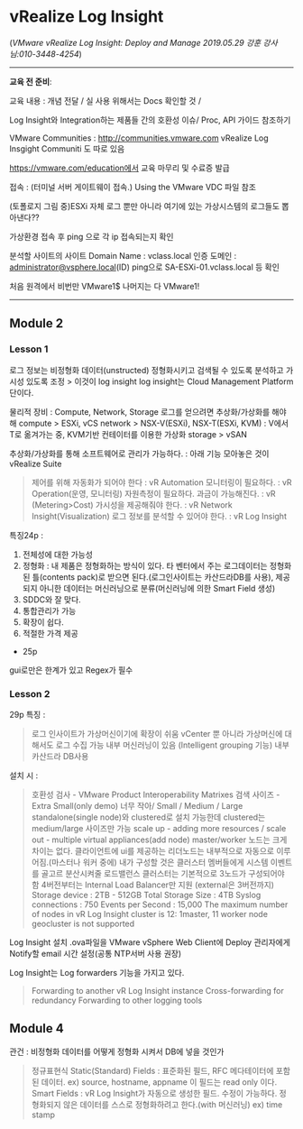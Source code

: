 # vRealize Log Insight
(*VMware vRealize Log Insight: Deploy and Manage 2019.05.29 강훈 강사님:010-3448-4254*)
<hr/>

**교육 전 준비**:

교육 내용 : 개념 전달 / 실 사용 위해서는 Docs 확인할 것 / 

Log Insight와 Integration하는 제품들 간의 호환성 이슈/ Proc, API 가이드 참조하기

VMware Communities : http://communities.vmware.com
vRealize Log Insgight Communiti 도 따로 있음

https://vmware.com/education에서 교육 마무리 및 수료증 발급

접속 : 
(터미널 서버 게이트웨이 접속.)
Using the VMware VDC 파일 참조

(토폴로지 그림 중)ESXi 자체 로그 뿐만 아니라 여기에 있는 가상시스템의 로그들도 뽑아낸다??

가상환경 접속 후 ping 으로 각 ip 접속되는지 확인

분석할 사이트의
사이트 Domain Name : vclass.local
인증 도메인 : administrator@vsphere.local(ID)
ping으로 SA-ESXi-01.vclass.local 등 확인

처음 원격에서 비번만 VMware1$
나머지는 다 VMware1!

--------------------
## Module 2
### Lesson 1
로그 정보는 비정형화 데이터(unstructed)
정형화시키고
검색될 수 있도록 분석하고 가시성 있도록 조정 > 이것이 log insight
log insight는 Cloud Management Platform  단이다. 

물리적 장비 : Compute, Network, Storage
로그를 얻으려면 추상화/가상화를 해야 해
compute > ESXi, vCS
network > NSX-V(ESXi), NSX-T(ESXi, KVM) : V에서 T로 옮겨가는 중, KVM기반 컨테이터를 이용한 가상화
storage > vSAN

추상화/가상화를 통해 소프트웨어로 관리가 가능하다. : 아래 기능 모아놓은 것이 vRealize Suite
>제어를 위해 자동화가 되어야 한다 : vR Automation
>모니터링이 필요하다. : vR Operation(운영, 모니터링)
>자원측정이 필요하다. 과금이 가능해진다. : vR (Metering>Cost)
>가시성을 제공해줘야 한다. : vR Network Insight(Visualization)
>로그 정보를 분석할 수 있어야 한다. : vR Log Insight


특징24p : 
1. 전체성에 대한 가능성
2. 정형화 : 내 제품은 정형화하는 방식이 있다. 타 벤터에서 주는 로그데이터는 정형화된 틀(contents pack)로 받으면 된다.(로그인사이트는 카산드라DB를 사용), 제공되지 아니한 데이터는 머신러닝으로 분류(머신러닝에 의한 Smart Field 생성)
3. SDDC와 잘 맞다.
4. 통합관리가 가능
5. 확장이 쉽다.
6. 적절한 가격 제공
+ 25p

gui로만은 한계가 있고 Regex가 필수

### Lesson 2

29p 특징 :
>로그 인사이트가 가상머신이기에 확장이 쉬움
>vCenter 뿐 아니라 가상머신에 대해서도 로그 수집 가능
>내부 머신러닝이 있음 (Intelligent grouping 기능)
>내부 카산드라 DB사용

설치 시 :
>호환성 검사 - VMware Product Interoperability Matrixes 검색
>사이즈 - Extra Small(only demo) 너무 작아/ Small / Medium / Large
 standalone(single node)와 clustered로 설치 가능한데 clustered는 medium/large 사이즈만 가능
 scale up - adding more resources / scale out - multiple virtual appliances(add node)
 master/worker 노드는 크게 차이는 없다. 
 클라이언트에 ui를 제공하는 리더노드는 내부적으로 자동으로 이루어짐.(마스터나 워커 중에)
 내가 구성할 것은 클러스터 멤버들에게 시스템 이벤트를 골고르 분산시켜줄 로드밸런스
 클러스터는 기본적으로 3노드가 구성되어야 함
 4버전부터는 Internal Load Balancer만 지원 (external은 3버전까지)
 Storage device : 2TB - 512GB
 Total Storage Size : 4TB
 Syslog connections : 750
 Events per Second : 15,000
 The maximum number of nodes in vR Log Insight cluster is 12: 1master, 11 worker node
 geocluster is not supported
 
 Log Insight 설치
 .ova파일을 VMware vSphere Web Client에 Deploy
 관리자에게 Notify할 email
 시간 설정(공통 NTP서버 사용 권장)
 
 Log Insight는 Log forwarders 기능을 가지고 있다.
 > Forwarding to another vR Log Insight instance
 > Cross-forwarding for redundancy
 > Forwarding to other logging tools
 
 ## Module 4
 관건 : 비정형화 데이터를 어떻게 정형화 시켜서 DB에 넣을 것인가
 > 정규표현식
 Static(Standard) Fields : 표준화된 필드, RFC 메다테이터에 포함된 데이터. ex) source, hostname, appname
 > 이 필드는 read only 이다.
 Smart Fields : vR Log Insight가 자동으로 생성한 필드. 수정이 가능하다. 정형화되지 않은 데이터를 스스로 정형화하려고 한다.(with 머신러닝) ex) time stamp
 
